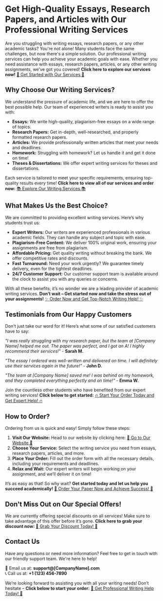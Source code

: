 # Get High-Quality Essays, Research Papers, and Articles with Our Professional Writing Services

Are you struggling with writing essays, research papers, or any other academic tasks? You're not alone! Many students face the same challenges, but now there's a simple solution. Our professional writing services can help you achieve your academic goals with ease. Whether you need assistance with essays, research papers, articles, or any other writing assignments, we've got you covered! **Click here to explore our services now!** [🌟 Get Started with Our Services 🌟](https://tinyurl.com/topessay?keyword=services+articles)

## Why Choose Our Writing Services?

We understand the pressure of academic life, and we are here to offer the best possible help. Our team of experienced writers is ready to assist you with:

- **Essays:** We write high-quality, plagiarism-free essays on a wide range of topics.
- **Research Papers:** Get in-depth, well-researched, and properly formatted research papers.
- **Articles:** We provide professionally written articles that meet your needs and deadlines.
- **Homework:** Struggling with homework? Let us handle it and get it done on time!
- **Theses & Dissertations:** We offer expert writing services for theses and dissertations.

Each service is tailored to meet your specific requirements, ensuring top-quality results every time! **Click here to view all of our services and order now:** [📚 Explore Our Writing Services 📚](https://tinyurl.com/topessay?keyword=services+articles)

## What Makes Us the Best Choice?

We are committed to providing excellent writing services. Here’s why students trust us:

- **Expert Writers:** Our writers are experienced professionals in various academic fields. They can handle any subject and topic with ease.
- **Plagiarism-Free Content:** We deliver 100% original work, ensuring your assignments are free from plagiarism.
- **Affordable Pricing:** Get quality writing without breaking the bank. We offer competitive rates and discounts.
- **Fast Turnaround:** Need your work urgently? We guarantee timely delivery, even for the tightest deadlines.
- **24/7 Customer Support:** Our customer support team is available around the clock to assist you with any queries or concerns.

With all these benefits, it’s no wonder we are a leading provider of academic writing services. **Don’t wait – Get started now and take the stress out of your assignments!** [✨ Order Now and Get Top-Notch Writing Help! ✨](https://tinyurl.com/topessay?keyword=services+articles)

## Testimonials from Our Happy Customers

Don't just take our word for it! Here’s what some of our satisfied customers have to say:

_"I was really struggling with my research paper, but the team at [Company Name] helped me out. The paper was perfect, and I got an A! I highly recommend their services!"_ - **Sarah M.**

_"The essay I ordered was well-written and delivered on time. I will definitely use their services again in the future!"_ - **John D.**

_"The team at [Company Name] saved me! I was behind on my homework, and they completed everything perfectly and on time!"_ - **Emma W.**

Join the countless other students who have benefited from our expert writing services! **Click below to get started:** [🔥 Start Your Order Today and Get Expert Help! 🔥](https://tinyurl.com/topessay?keyword=services+articles)

## How to Order?

Ordering from us is quick and easy! Simply follow these steps:

1. **Visit Our Website:** Head to our website by clicking here: [📍 Go to Our Website 📍](https://tinyurl.com/topessay?keyword=services+articles)
2. **Choose Your Service:** Select the writing service you need from essays, research papers, articles, and more.
3. **Place Your Order:** Fill out the order form with all the necessary details, including your requirements and deadlines.
4. **Relax and Wait:** Our expert writers will begin working on your assignment, and we’ll deliver it on time!

It’s as easy as that! So why wait? **Get started today and let us help you succeed academically!** [💼 Order Your Paper Now and Achieve Success! 💼](https://tinyurl.com/topessay?keyword=services+articles)

## Don't Miss Out on Our Special Offers!

We are currently offering special discounts on all services! Make sure to take advantage of this offer before it’s gone. **Click here to grab your discount now:** [🎉 Grab Your Discount Today! 🎉](https://tinyurl.com/topessay?keyword=services+articles)

## Contact Us

Have any questions or need more information? Feel free to get in touch with our friendly support team. We're here to help!

📧 Email us at: **support@[CompanyName].com**  
📞 Call us at: **+1 (123) 456-7890**

We’re looking forward to assisting you with all your writing needs! Don’t hesitate – **Click below to start your order:** [📝 Get Professional Writing Help Today! 📝](https://tinyurl.com/topessay?keyword=services+articles)
